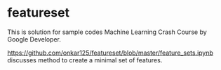 # featureset

This is solution for sample codes Machine Learning Crash Course by Google Developer.

https://github.com/onkar125/featureset/blob/master/feature_sets.ipynb discusses method to create a minimal set of features.
